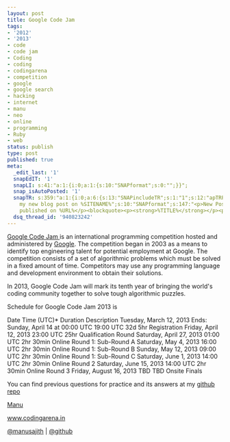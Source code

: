 ```yaml
---
layout: post
title: Google Code Jam
tags:
- '2012'
- '2013'
- code
- code jam
- Coding
- coding
- codingarena
- competition
- google
- google search
- hacking
- internet
- manu
- neo
- online
- programming
- Ruby
- web
status: publish
type: post
published: true
meta:
  _edit_last: '1'
  snapEdIT: '1'
  snapLI: s:41:"a:1:{i:0;a:1:{s:10:"SNAPformat";s:0:"";}}";
  snap_isAutoPosted: '1'
  snapTR: s:359:"a:1:{i:0;a:6:{s:13:"SNAPincludeTR";s:1:"1";s:12:"apTRPostType";s:1:"T";s:11:"SNAPTformat";s:35:"View
    my new blog post on %SITENAME%";s:10:"SNAPformat";s:147:"<p>New Post has been
    published on %URL%</p><blockquote><p><strong>%TITLE%</strong></p><p><img src=\\\'%IMG%\\\'/></p><p>%FULLTEXT%</p></blockquote>";s:11:"isPrePosted";s:1:"1";s:8:"isPosted";s:1:"1";}}";
  dsq_thread_id: '940823242'
---
```


<a href="http://code.google.com/codejam/" title="Code Jam" target="_blank">Google Code Jam </a> is an international programming competition hosted and administered by <a href="http://google.com" title="Google" target="_blank">Google</a>. The competition began in 2003 as a means to identify top engineering talent for potential employment at Google. The competition consists of a set of algorithmic problems which must be solved in a fixed amount of time. Competitors may use any programming language and development environment to obtain their solutions.

<!--more-->

In 2013, Google Code Jam will mark its tenth year of bringing the world's coding community together to solve tough algorithmic puzzles.

Schedule for Google Code Jam 2013 is

Date	Time (UTC)*	Duration	Description
Tuesday, March 12, 2013
Ends: Sunday, April 14 at 00:00 UTC	19:00 UTC	32d 5hr	Registration
Friday, April 12, 2013	23:00 UTC	25hr	Qualification Round
Saturday, April 27, 2013	01:00 UTC	2hr 30min	Online Round 1: Sub-Round A
Saturday, May 4, 2013	16:00 UTC	2hr 30min	Online Round 1: Sub-Round B
Sunday, May 12, 2013	09:00 UTC	2hr 30min	Online Round 1: Sub-Round C
Saturday, June 1, 2013	14:00 UTC	2hr 30min	Online Round 2
Saturday, June 15, 2013	14:00 UTC	2hr 30min	Online Round 3
Friday, August 16, 2013	TBD	TBD	Onsite Finals

You can find previous questions for practice and its answers at my <a href="http://github.com/manusajith" title="Github" target="_blank">github</a> <a href="https://github.com/manusajith/codejam-google-2012" title="Google Code Jam 2012 Solved Repo" target="_blank">repo</a></p>

<a href="http://facebook.com/manusajith">Manu</a>

<a href="http://www.codingarena.in">www.codingarena.in</a>

<a href="http://twitter.com/manusajith" title="Twitter">@manusajith</a> | <a href="http://github.com/manusajith" title="Github">@github</a>